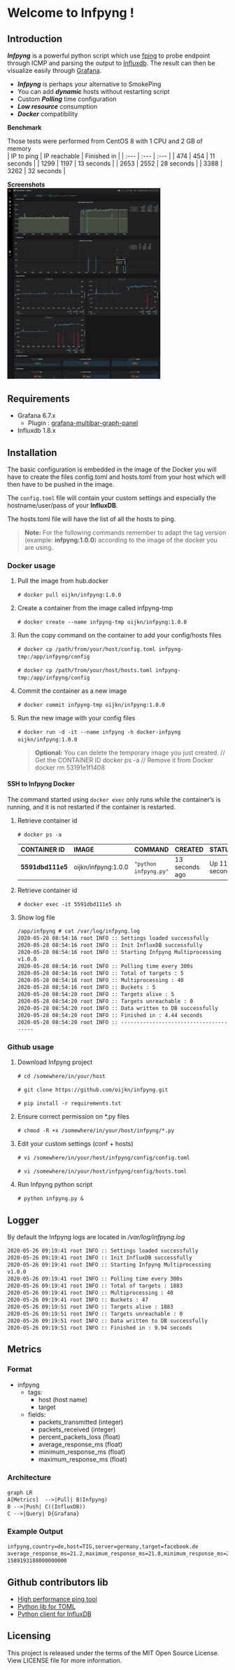 

# Welcome to Infpyng  !
  
## Introduction  
  
***Infpyng*** is a powerful python script which use [fping](https://fping.org/) to probe endpoint through ICMP and parsing the output to [Influxdb](https://github.com/influxdata/influxdb). The result can then be visualize easily through [Grafana](https://grafana.com/).  
- ***Infpyng*** is perhaps your alternative to SmokePing
- You can add ***dynamic*** hosts without restarting script
- Custom ***Polling*** time configuration
- ***Low resource*** consumption
- ***Docker*** compatibility
  
**Benchmark**  
  
Those tests were performed from CentOS 8 with 1 CPU and 2 GB of memory  
| IP to ping | IP reachable | Finished in |
| :--- | :--- | :--- |
| 474 | 454 | 11 seconds |
| 1299 | 1197 | 13 seconds |
| 2653 | 2552 | 28 seconds |
| 3388 | 3262 | 32 seconds |

**Screenshots**  
<img src="screenshot/ping-monitor-infpyng.png" width="350">  

## Requirements
- Grafana 6.7.x  
  - Plugin : [grafana-multibar-graph-panel](https://github.com/CorpGlory/grafana-multibar-graph-panel)  
- Influxdb 1.8.x  
   
  
## Installation

The basic configuration is embedded in the image of the Docker you will have to create the files config.toml and hosts.toml from your host which will then have to be pushed in the image.

The `config.toml` file will contain your custom settings and especially the hostname/user/pass of your **InfluxDB**.

The hosts.toml file will have the list of all the hosts to ping.

> **Note:** For the following commands remember to adapt the tag version (example: **infpyng:1.0.0**) according to the image of the docker you are using.

### Docker usage
1. Pull the image from hub.docker

	`# docker pull oijkn/infpyng:1.0.0`

2. Create a container from the image called infpyng-tmp

	`# docker create --name infpyng-tmp oijkn/infpyng:1.0.0`

3. Run the copy command on the container to add your config/hosts files

	`# docker cp /path/from/your/host/config.toml infpyng-tmp:/app/infpyng/config`
	
	`# docker cp /path/from/your/host/hosts.toml infpyng-tmp:/app/infpyng/config`

4. Commit the container as a new image

	`# docker commit infpyng-tmp oijkn/infpyng:1.0.0`

5. Run the new image with your config files

	`# docker run -d -it --name infpyng -h docker-infpyng oijkn/infpyng:1.0.0`

	> **Optional:** You can delete the temporary image you just created.
	> // Get the CONTAINER ID
	> docker ps -a
	> // Remove it from Docker
	> docker rm 53191e1f1408

#### SSH to Infpyng Docker

The command started using `docker exec` only runs while the container’s is running, and it is not restarted if the container is restarted.

1. Retrieve container id

	`# docker ps -a`

	| CONTAINER ID | IMAGE | COMMAND | CREATED | STATUS | PORTS | NAMES |
	| :--- | :--- | :--- | :--- | :--- | :--- | :--- |
	| **5591dbd111e5** | oijkn/infpyng:1.0.0 | `"python infpyng.py"` | 13 seconds ago | Up 11 seconds | | infpyng |

2. Retrieve container id

	`# docker exec -it 5591dbd111e5 sh`

3. Show log file
	```
	/app/infpyng # cat /var/log/infpyng.log
	2020-05-28 08:54:16 root INFO :: Settings loaded successfully
	2020-05-28 08:54:16 root INFO :: Init InfluxDB successfully
	2020-05-28 08:54:16 root INFO :: Starting Infpyng Multiprocessing v1.0.0
	2020-05-28 08:54:16 root INFO :: Polling time every 300s
	2020-05-28 08:54:16 root INFO :: Total of targets : 5
	2020-05-28 08:54:16 root INFO :: Multiprocessing : 40
	2020-05-28 08:54:16 root INFO :: Buckets : 5
	2020-05-28 08:54:20 root INFO :: Targets alive : 5
	2020-05-28 08:54:20 root INFO :: Targets unreachable : 0
	2020-05-28 08:54:20 root INFO :: Data written to DB successfully
	2020-05-28 08:54:20 root INFO :: Finished in : 4.44 seconds
	2020-05-28 08:54:20 root INFO :: ---------------------------------------
	```
  
### Github usage  

1. Download Infpyng project

	`# cd /somewhere/in/your/host`
	
	`# git clone https://github.com/oijkn/infpyng.git`
	
	`# pip install -r requirements.txt`

2. Ensure correct permission on \*.py files

	`# chmod -R +x /somewhere/in/your/host/infpyng/*.py`
  
3. Edit your custom settings  (conf + hosts)

	`# vi /somewhere/in/your/host/infpyng/config/config.toml`
	
	`# vi /somewhere/in/your/host/infpyng/config/hosts.toml`
  
4. Run Infpyng python script  
  
	`# python infpyng.py &`

  
## Logger  

By default the Infpyng logs are located in */var/log/infpyng.log*

```
2020-05-26 09:19:41 root INFO :: Settings loaded successfully
2020-05-26 09:19:41 root INFO :: Init InfluxDB successfully
2020-05-26 09:19:41 root INFO :: Starting Infpyng Multiprocessing v1.0.0
2020-05-26 09:19:41 root INFO :: Polling time every 300s
2020-05-26 09:19:41 root INFO :: Total of targets : 1883  
2020-05-26 09:19:41 root INFO :: Multiprocessing : 40  
2020-05-26 09:19:41 root INFO :: Buckets : 47  
2020-05-26 09:19:51 root INFO :: Targets alive : 1883  
2020-05-26 09:19:51 root INFO :: Targets unreachable : 0  
2020-05-26 09:19:51 root INFO :: Data written to DB successfully  
2020-05-26 09:19:51 root INFO :: Finished in : 9.94 seconds  
```  
  
## Metrics  
 ### Format 
- infpyng  
  - tags:  
    - host (host name)  
    - target  
  - fields:  
    - packets_transmitted (integer)  
    - packets_received (integer)  
    - percent_packets_loss (float)  
    - average_response_ms (float)  
    - minimum_response_ms (float)  
    - maximum_response_ms (float)

### Architecture
```mermaid
graph LR
A[Metrics]  -->|Pull| B(Infpyng)
B -->|Push| C((InfluxDB))
C -->|Query| D{Grafana}
```
  
### Example Output  
```  
infpyng,country=de,host=TIG,server=germany,target=facebook.de average_response_ms=21.2,maximum_response_ms=21.8,minimum_response_ms=20.7,packets_received=2i,packets_transmitted=2i,percent_packet_loss=0i 1589193188000000000  
```  
  
## Github contributors lib  
- [High performance ping tool](https://github.com/schweikert/fping)  
- [Python lib for TOML](https://github.com/uiri/toml)  
- [Python client for InfluxDB](https://github.com/influxdata/influxdb-python)  
  
## Licensing  
  
This project is released under the terms of the MIT Open Source License. View LICENSE file for more information.


